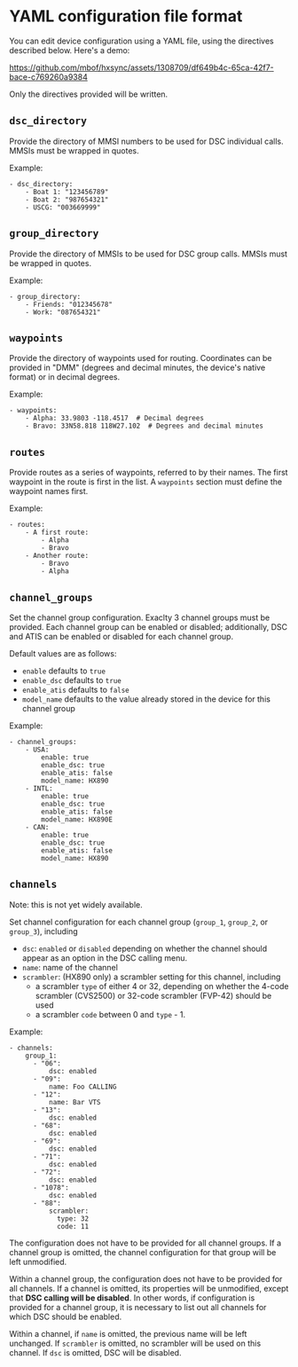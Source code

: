 # YAML configuration file format

You can edit device configuration using a YAML file, using the directives
described below. Here's a demo:

https://github.com/mbof/hxsync/assets/1308709/df649b4c-65ca-42f7-bace-c769260a9384

Only the directives provided will be written.

## `dsc_directory`

Provide the directory of MMSI numbers to be used for DSC individual calls. MMSIs
must be wrapped in quotes.

Example:

```
- dsc_directory:
    - Boat 1: "123456789"
    - Boat 2: "987654321"
    - USCG: "003669999"
```

## `group_directory`

Provide the directory of MMSIs to be used for DSC group calls. MMSIs must be
wrapped in quotes.

Example:

```
- group_directory:
    - Friends: "012345678"
    - Work: "087654321"
```

## `waypoints`

Provide the directory of waypoints used for routing. Coordinates can be provided
in "DMM" (degrees and decimal minutes, the device's native format) or in decimal
degrees.

Example:

```
- waypoints:
    - Alpha: 33.9803 -118.4517  # Decimal degrees
    - Bravo: 33N58.818 118W27.102  # Degrees and decimal minutes
```

## `routes`

Provide routes as a series of waypoints, referred to by their names. The first
waypoint in the route is first in the list. A `waypoints` section must define
the waypoint names first.

Example:

```
- routes:
    - A first route:
        - Alpha
        - Bravo
    - Another route:
        - Bravo
        - Alpha
```

## `channel_groups`

Set the channel group configuration. Exaclty 3 channel groups must be provided.
Each channel group can be enabled or disabled; additionally, DSC and ATIS can be
enabled or disabled for each channel group.

Default values are as follows:

- `enable` defaults to `true`
- `enable_dsc` defaults to `true`
- `enable_atis` defaults to `false`
- `model_name` defaults to the value already stored in the device for this
  channel group

Example:

```
- channel_groups:
    - USA:
        enable: true
        enable_dsc: true
        enable_atis: false
        model_name: HX890
    - INTL:
        enable: true
        enable_dsc: true
        enable_atis: false
        model_name: HX890E
    - CAN:
        enable: true
        enable_dsc: true
        enable_atis: false
        model_name: HX890

```

## `channels`

Note: this is not yet widely available.

Set channel configuration for each channel group (`group_1`, `group_2`, or
`group_3`), including

- `dsc`: `enabled` or `disabled` depending on whether the channel should appear
  as an option in the DSC calling menu.
- `name`: name of the channel
- `scrambler`: (HX890 only) a scrambler setting for this channel, including
  - a scrambler `type` of either 4 or 32, depending on whether the 4-code
    scrambler (CVS2500) or 32-code scrambler (FVP-42) should be used
  - a scrambler `code` between 0 and `type` - 1.

Example:

```
- channels:
    group_1:
      - "06":
          dsc: enabled
      - "09":
          name: Foo CALLING
      - "12":
          name: Bar VTS
      - "13":
          dsc: enabled
      - "68":
          dsc: enabled
      - "69":
          dsc: enabled
      - "71":
          dsc: enabled
      - "72":
          dsc: enabled
      - "1078":
          dsc: enabled
      - "88":
          scrambler:
            type: 32
            code: 11
```

The configuration does not have to be provided for all channel groups. If a
channel group is omitted, the channel configuration for that group will be left
unmodified.

Within a channel group, the configuration does not have to be provided for all
channels. If a channel is omitted, its properties will be unmodified, except
that **DSC calling will be disabled**. In other words, if configuration is
provided for a channel group, it is necessary to list out all channels for which
DSC should be enabled.

Within a channel, if `name` is omitted, the previous name will be left
unchanged. If `scrambler` is omitted, no scrambler will be used on this channel.
If `dsc` is omitted, DSC will be disabled.
